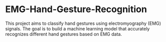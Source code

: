 # EMG-Hand-Gesture-Recognition
This project aims to classify hand gestures using electromyography (EMG) signals. The goal is to build a machine learning model that accurately recognizes different hand gestures based on EMG data.

